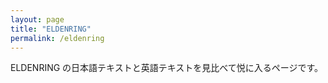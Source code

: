 ```yaml
---
layout: page
title: "ELDENRING"
permalink: /eldenring
---
```


ELDENRING の日本語テキストと英語テキストを見比べて悦に入るページです。
